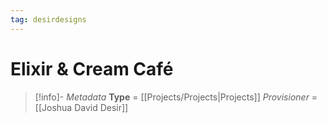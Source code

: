 ```yaml
---
tag: desirdesigns
---
```

# Elixir & Cream Café





> [!info]- *Metadata*
> **Type** = [[Projects/Projects|Projects]]
> *Provisioner* = [[Joshua David Desir]]